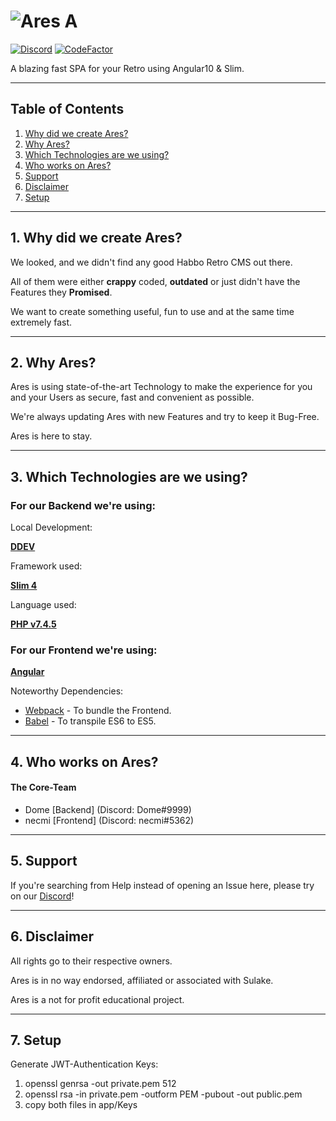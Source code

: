# ![Ares A](https://i.imgur.com/1zelxEp.png)

[![Discord](https://img.shields.io/discord/683417203546128387?color=%237289DA&label=Discord)](https://discord.gg/pN7ZMFw) [![CodeFactor](https://www.codefactor.io/repository/github/arescms/ares/badge)](https://www.codefactor.io/repository/github/arescms/ares)

A blazing fast SPA for your Retro using Angular10 & Slim.

---

## Table of Contents

1. [Why did we create Ares?](#1-why-did-we-create-ares)
2. [Why Ares?](#2-why-ares)
3. [Which Technologies are we using?](#3-which-technologies-are-we-using)
4. [Who works on Ares?](#4-who-works-on-ares)
5. [Support](#5-support)
6. [Disclaimer](#6-disclaimer)
7. [Setup](#7-setup)

---

## 1. Why did we create Ares?

We looked, and we didn't find any good Habbo Retro CMS out there.

All of them were either **crappy** coded, **outdated** or just didn't have the Features they **Promised**.

We want to create something useful, fun to use and at the same time extremely fast.

---

## 2. Why Ares?

Ares is using state-of-the-art Technology to make the experience for you and your Users as secure, fast and convenient as possible.

We're always updating Ares with new Features and try to keep it Bug-Free.

Ares is here to stay.

---

## 3. Which Technologies are we using?

### For our Backend we're using:

Local Development:

[**DDEV**](https://ddev.readthedocs.io/en/stable/)

Framework used:

[**Slim 4**](http://www.slimframework.com)

Language used:

[**PHP v7.4.5**](https://php.net/)

### For our Frontend we're using:

[**Angular**](https://angular.io/)

Noteworthy Dependencies:

- [Webpack](https://webpack.js.org/) - To bundle the Frontend.
- [Babel](https://babeljs.io/) - To transpile ES6 to ES5.

---

## 4. Who works on Ares?

#### The Core-Team

- Dome [Backend] (Discord: Dome#9999)
- necmi [Frontend] (Discord: necmi#5362)

---

## 5. Support

If you're searching from Help instead of opening an Issue here, please try on our [Discord](https://discord.gg/pN7ZMFw)!

---

## 6. Disclaimer

All rights go to their respective owners.

Ares is in no way endorsed, affiliated or associated with Sulake.

Ares is a not for profit educational project.

---

## 7. Setup

Generate JWT-Authentication Keys:

1. openssl genrsa -out private.pem 512
2. openssl rsa -in private.pem -outform PEM -pubout -out public.pem
3. copy both files in app/Keys
